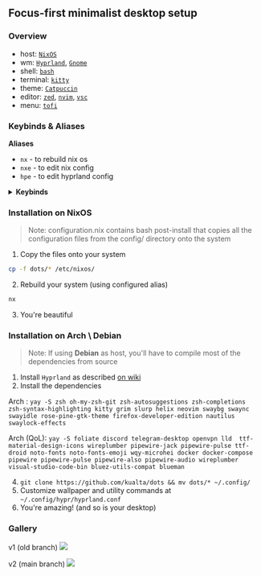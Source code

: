 ## Focus-first minimalist desktop setup
### Overview
- host: [`NixOS`](https://nixos.org/) 
- wm: [`Hyprland`](https://hyprland.org/), [`Gnome`](https://gnome.org)
- shell: [`bash`](https://en.wikipedia.org/wiki/Bash_(Unix_shell))
- terminal: [`kitty`](https://github.com/kovidgoyal/kitty)
- theme: [`Catpuccin`](https://rosepinetheme.com/)
- editor: [`zed`](https://zed.dev/), [`nvim`](https://neovim.io/), [`vsc`](https://code.visualstudio.com/)
- menu: [`tofi`](https://github.com/philj56/tofi)

### Keybinds & Aliases

**Aliases**

- `nx` - to rebuild nix os
- `nxe` - to edit nix config
- `hpe` - to edit hyprland config

<details>
  <summary><b>Keybinds</b></summary>
  
- <kbd>Mod</kbd> + <kbd>Enter</kbd>  Open terminal 
- <kbd>Mod</kbd> + <kbd>Print</kbd>  Make a screenshot 
- <kbd>Mod</kbd> + <kbd>Q</kbd>  Kill window 
- <kbd>Mod</kbd> + <kbd>D</kbd>  Open program 
- <kbd>Mod</kbd> + <kbd>E</kbd>  Open files 
- <kbd>Mod</kbd> + <kbd>N</kbd>  Open notifications 
- <kbd>Mod</kbd> + <kbd>F</kbd>  Toggle floating 
- <kbd>Mod</kbd> + <kbd>T</kbd>  Toggle split 
- <kbd>Mod</kbd> + <kbd>.</kbd>  Lock desktop 
- <kbd>Mod</kbd> + <kbd>Shift</kbd> + <kbd>.</kbd>  Exit session 
- <kbd>Mod</kbd> + <kbd>h</kbd> / <kbd>j</kbd> / <kbd>k</kbd> / <kbd>l</kbd>  Move around 
- <kbd>Mod</kbd> + <kbd>Shift</kbd> + <kbd>h</kbd> / <kbd>j</kbd> / <kbd>k</kbd> / <kbd>l</kbd>  Move window 
</details>

### Installation on NixOS
> Note: configuration.nix contains bash post-install that copies all the configuration files from the config/ directory onto the system
1. Copy the files onto your system
```sh
cp -f dots/* /etc/nixos/
```
2. Rebuild your system (using configured alias)
```sh
nx
```
3. You're beautiful

### Installation on Arch \ Debian
> Note: If using **Debian** as host, you'll have to compile most of the dependencies from source

1. Install `Hyprland` as described [on wiki](https://wiki.hyprland.org/Getting-Started/Installation/)
2. Install the dependencies 

Arch : `yay -S zsh oh-my-zsh-git zsh-autosuggestions zsh-completions zsh-syntax-highlighting kitty grim slurp helix neovim swaybg swaync swayidle rose-pine-gtk-theme firefox-developer-edition nautilus swaylock-effects`

Arch (QoL): `yay -S foliate discord telegram-desktop openvpn lld  ttf-material-design-icons wireplumber pipewire-jack pipewire-pulse ttf-droid noto-fonts noto-fonts-emoji wqy-microhei docker docker-compose pipewire pipewire-pulse pipewire-also pipewire-audio wireplumber visual-studio-code-bin bluez-utils-compat blueman`

4. ```git clone https://github.com/kualta/dots && mv dots/* ~/.config/```
5. Customize wallpaper and utility commands at `~/.config/hypr/hyprland.conf`
6. You're amazing! (and so is your desktop)

### Gallery
v1 (old branch)
![](https://github.com/kualta/dots/assets/72769566/6a2ef24b-05da-44c5-946a-e6c927ef3022)

v2 (main branch)
![](https://github.com/kualta/dots/assets/72769566/8f45024d-fcb9-4470-ad2c-aa1813ad5fe4)

